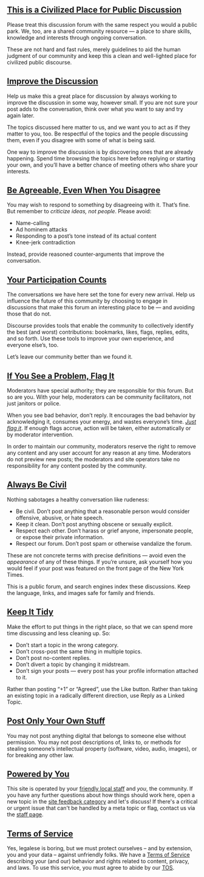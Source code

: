 <a name="civilized"></a>

## [This is a Civilized Place for Public Discussion](#civilized)

Please treat this discussion forum with the same respect you would a public park. We, too, are a shared community resource &mdash; a place to share skills, knowledge and interests through ongoing conversation.

These are not hard and fast rules, merely guidelines to aid the human judgment of our community and keep this a clean and well-lighted place for civilized public discourse.

<a name="improve"></a>

## [Improve the Discussion](#improve)

Help us make this a great place for discussion by always working to improve the discussion in some way, however small. If you are not sure your post adds to the conversation, think over what you want to say and try again later.

The topics discussed here matter to us, and we want you to act as if they matter to you, too. Be respectful of the topics and the people discussing them, even if you disagree with some of what is being said.

One way to improve the discussion is by discovering ones that are already happening. Spend time browsing the topics here before replying or starting your own, and you’ll have a better chance of meeting others who share your interests.

<a name="agreeable"></a>

## [Be Agreeable, Even When You Disagree](#agreeable)

You may wish to respond to something by disagreeing with it. That’s fine. But remember to _criticize ideas, not people_. Please avoid:

- Name-calling
- Ad hominem attacks
- Responding to a post’s tone instead of its actual content
- Knee-jerk contradiction

Instead, provide reasoned counter-arguments that improve the conversation.

<a name="participate"></a>

## [Your Participation Counts](#participate)

The conversations we have here set the tone for every new arrival. Help us influence the future of this community by choosing to engage in discussions that make this forum an interesting place to be &mdash; and avoiding those that do not.

Discourse provides tools that enable the community to collectively identify the best (and worst) contributions: bookmarks, likes, flags, replies, edits, and so forth. Use these tools to improve your own experience, and everyone else’s, too.

Let’s leave our community better than we found it.

<a name="flag-problems"></a>

## [If You See a Problem, Flag It](#flag-problems)

Moderators have special authority; they are responsible for this forum. But so are you. With your help, moderators can be community facilitators, not just janitors or police.

When you see bad behavior, don’t reply. It encourages the bad behavior by acknowledging it, consumes your energy, and wastes everyone’s time. [_Just flag it_](https://meta.discourse.org/t/flag-a-post-for-moderator-attention/32783). If enough flags accrue, action will be taken, either automatically or by moderator intervention.

In order to maintain our community, moderators reserve the right to remove any content and any user account for any reason at any time. Moderators do not preview new posts; the moderators and site operators take no responsibility for any content posted by the community.

<a name="be-civil"></a>

## [Always Be Civil](#be-civil)

Nothing sabotages a healthy conversation like rudeness:

- Be civil. Don’t post anything that a reasonable person would consider offensive, abusive, or hate speech.
- Keep it clean. Don’t post anything obscene or sexually explicit.
- Respect each other. Don’t harass or grief anyone, impersonate people, or expose their private information.
- Respect our forum. Don’t post spam or otherwise vandalize the forum.

These are not concrete terms with precise definitions &mdash; avoid even the _appearance_ of any of these things. If you’re unsure, ask yourself how you would feel if your post was featured on the front page of the New York Times.

This is a public forum, and search engines index these discussions. Keep the language, links, and images safe for family and friends.

<a name="keep-tidy"></a>

## [Keep It Tidy](#keep-tidy)

Make the effort to put things in the right place, so that we can spend more time discussing and less cleaning up. So:

- Don’t start a topic in the wrong category.
- Don’t cross-post the same thing in multiple topics.
- Don’t post no-content replies.
- Don’t divert a topic by changing it midstream.
- Don’t sign your posts &mdash; every post has your profile information attached to it.

Rather than posting “+1” or “Agreed”, use the Like button. Rather than taking an existing topic in a radically different direction, use Reply as a Linked Topic.

<a name="stealing"></a>

## [Post Only Your Own Stuff](#stealing)

You may not post anything digital that belongs to someone else without permission. You may not post descriptions of, links to, or methods for stealing someone’s intellectual property (software, video, audio, images), or for breaking any other law.

<a name="power"></a>

## [Powered by You](#power)

This site is operated by your [friendly local staff](/about) and _you_, the community. If you have any further questions about how things should work here, open a new topic in the [site feedback category](/c/community/website-and-forum/40) and let's discuss! If there's a critical or urgent issue that can't be handled by a meta topic or flag, contact us via the [staff page](/about).

<a name="tos"></a>

## [Terms of Service](#tos)

Yes, legalese is boring, but we must protect ourselves &ndash; and by extension, you and your data &ndash; against unfriendly folks. We have a [Terms of Service](/tos) describing your (and our) behavior and rights related to content, privacy, and laws. To use this service, you must agree to abide by our [TOS](/tos).
